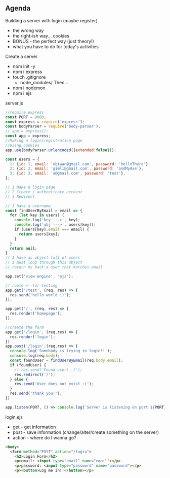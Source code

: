 ## Agenda
Building a server with login (maybe register)
- the wrong way
- the right-ish way... cookies
- BONUS - the perfect way (just theory!)
- what you have to do for today's activities

Create a server
- npm init -y
- npm i express
- touch .gitignore
  - node_modules/
Then...
- npm i nodemon
- npm i ejs

server.js
```javascript
//require express
const PORT = 8080;
const express = require('express');
const bodyParser = require('body-parser');
// app = express();
const app = express;
//Making a login/registration page
//Using cookies
app.use(bodyParser.urlencoded({extended:false}));

const users = {
  1: {id: 1, email: 'obiwan@gmail.com', password: 'helloThere'},
  2: {id: 2, email: 'gimli@gmail.com', password: 'andMyAxe'},
  3: {id: 3, email: 'a@gmail.com', password: 'test'},
};

// 1 Make a login page
// 2 Create / authenticate account
// 3 Redirect

// I have a username
const findUserByEmail = email => {
  for (let key in users) {
    console.log('key --->', key);
    console.log('obj --->', users[key]);
    if (users[key].email === email) {
      return users[key];
    }
  }
  return null;
}
// I have an object full of users
// I must loop through this object
// return my back a user that matches email

app.set('view engine', 'ejs');

// route <--for testing
app.get('/test', (req, res) => {
  res.send('hello world :)');
});

app.get('/', (req, res) => {
  res.render('homepage');
});

//create the form
app.get('/login', (req,res) => {
  res.render('login');
})
app.post('/login',(req,res) => {
  console.log('Somebody is trying to login!!');
  console.log(req.body);
  const foundUser = findUserByEmail(req.body.email);
  if (foundUser) {
    // res.send('Found user! :)');
    res.redirect('/');
  } else {
    res.send('User does not exist :(');
  }
  res.send('thank you!');
})

app.listen(PORT, () => console.log(`Server is listening on port ${PORT}`));
```

login.ejs
- get - get information
- post - save information (change/alter/create something on the server)
- action - where do I wanna go?
```html
<body>
  <form method="POST" action="/login">
    <h2>Login Form</h2>
    <p>email: <input type="email" name="email"></p>
    <p>password: <input type="password" name="password"></p>
    <p><button>Log me in!!</button></p>
